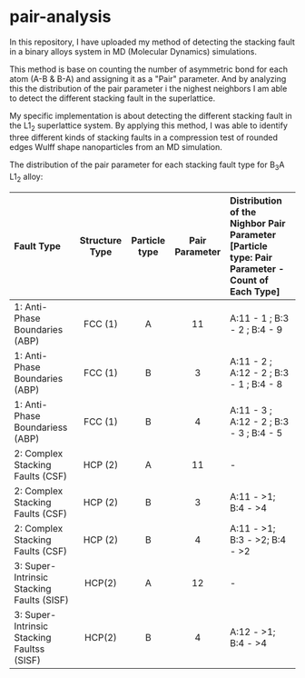# pair-analysis
In this repository, I have uploaded my method of detecting the stacking fault in a binary alloys system in MD (Molecular Dynamics) simulations.

This method is base on counting the number of asymmetric bond for each atom (A-B & B-A) and assigning it as a "Pair" parameter. And by analyzing this the distribution of the pair parameter i the nighest neighbors I am able to detect the different stacking fault in the superlattice.

My specific implementation is about detecting the different stacking fault in the L1<sub>2</sub> superlattice system. By applying this method, I was able to identify three different kinds of stacking faults in a compression test of rounded edges Wulff shape nanoparticles from an MD simulation.

The distribution of the pair parameter for each stacking fault type for B<sub>3</sub>A L1<sub>2</sub> alloy:

|      Fault Type      | Structure Type | Particle type | Pair Parameter | Distribution of the Nighbor Pair Parameter [Particle type: Pair Parameter - Count of Each Type] |
|:------ | :------: | :------: | :------: | :------ |
| 1: Anti-Phase Boundaries (ABP)| FCC (1) | A | 11 | A:11 - 1 ; B:3 - 2 ; B:4 - 9 |
| 1: Anti-Phase Boundaries (ABP)| FCC (1) | B | 3 | A:11 - 2 ; A:12 - 2 ; B:3 - 1 ; B:4 - 8 |
| 1: Anti-Phase Boundariess (ABP)| FCC (1) | B | 4 | A:11 - 3 ; A:12 - 2 ; B:3 - 3 ; B:4 - 5 |
| 2: Complex Stacking Faults (CSF)| HCP (2) | A | 11 | - |
| 2: Complex Stacking Faults (CSF)| HCP (2) | B | 3 | A:11 - >1; B:4 - >4 |
| 2: Complex Stacking Faults (CSF)| HCP (2) | B | 4 | A:11 - >1; B:3 - >2; B:4 - >2 |
| 3: Super-Intrinsic Stacking Faults (SISF)| HCP(2) | A | 12 | - | 
| 3: Super-Intrinsic Stacking Faultss (SISF)| HCP(2) | B | 4 | A:12 - >1; B:4 - >4|
